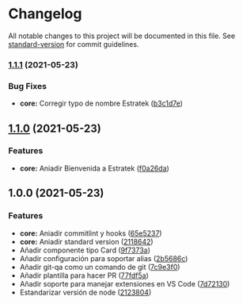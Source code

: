 # Changelog

All notable changes to this project will be documented in this file. See [standard-version](https://github.com/conventional-changelog/standard-version) for commit guidelines.

### [1.1.1](https://github.com/jfernandogt/estratek-curso-qa-js/compare/v1.1.0...v1.1.1) (2021-05-23)


### Bug Fixes

* **core:** Corregir typo de nombre Estratek ([b3c1d7e](https://github.com/jfernandogt/estratek-curso-qa-js/commit/b3c1d7e21ee0b43007b4ba5ef321902e255f2b95))

## [1.1.0](https://github.com/jfernandogt/estratek-curso-qa-js/compare/v1.0.0...v1.1.0) (2021-05-23)


### Features

* **core:** Aniadir Bienvenida a Estratek ([f0a26da](https://github.com/jfernandogt/estratek-curso-qa-js/commit/f0a26da952b91cdc7e88d4c57ed790218fe63d6a))

## 1.0.0 (2021-05-23)


### Features

* **core:** Aniadir commitlint y hooks ([65e5237](https://github.com/jfernandogt/estratek-curso-qa-js/commit/65e52373c193d9861b77c30d76b81ec9a73ade29))
* **core:** Aniadir standard version ([2118642](https://github.com/jfernandogt/estratek-curso-qa-js/commit/2118642c59e890398be49d8d4c374ee81d45cc42))
* Añadir componente tipo Card ([9f7373a](https://github.com/jfernandogt/estratek-curso-qa-js/commit/9f7373a7b38ed8fa0684634f67758a25121c413d))
* Añadir configuración para soportar alias ([2b5686c](https://github.com/jfernandogt/estratek-curso-qa-js/commit/2b5686c2438858e852b2452a937b7b3407180f8d))
* Añadir git-qa como un comando de git ([7c9e3f0](https://github.com/jfernandogt/estratek-curso-qa-js/commit/7c9e3f08425236034c27c29590de7048fc3c17ba))
* Añadir plantilla para hacer PR ([77fdf5a](https://github.com/jfernandogt/estratek-curso-qa-js/commit/77fdf5aa0bc9b855a5d85a331c97bd6f95fcbb00))
* Añadir soporte para manejar extensiones en VS Code ([7d72130](https://github.com/jfernandogt/estratek-curso-qa-js/commit/7d721301c061e9b84e78a859c01df7803f795424))
* Estandarizar versión de node ([2123804](https://github.com/jfernandogt/estratek-curso-qa-js/commit/2123804bc769c0f2940f729fa841a59908f72fac))
